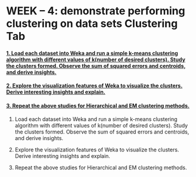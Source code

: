 # WEEK – 4: demonstrate performing clustering on data sets Clustering Tab


#### [1. Load each dataset into Weka and run a simple k-means clustering algorithm with different values of k(number of desired clusters). Study the clusters formed. Observe the sum of squared errors and centroids, and derive insights.](#section-1)

#### [2. Explore the visualization features of Weka to visualize the clusters. Derive interesting insights and explain.](#section-2)

#### [3. Repeat the above studies for Hierarchical and EM clustering methods.](#section-3)


1. Load each dataset into Weka and run a simple k-means clustering algorithm with different values of k(number of desired clusters). Study the clusters formed. Observe the sum of squared errors and centroids, and derive insights.<a name="section-1"></a>

2. Explore the visualization features of Weka to visualize the clusters. Derive interesting insights and explain.<a name="section-2"></a>

3. Repeat the above studies for Hierarchical and EM clustering methods.<a name="section-3"></a>
